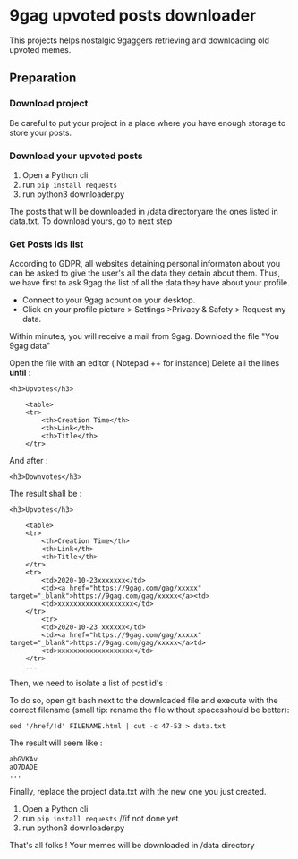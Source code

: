 # 9gag upvoted posts downloader

This projects helps nostalgic 9gaggers retrieving and downloading old upvoted memes.



## Preparation

### Download project

Be careful to put your project in a place where you have enough storage to store your posts.

### Download your upvoted posts

1. Open a Python cli
2. run `pip install requests`
3. run python3 downloader.py

The posts that will be downloaded in /data directoryare the ones listed in data.txt. To download yours, go to next step


### Get Posts ids list

According to GDPR, all websites detaining personal informaton about you can be asked to give the user's all the data they detain about them. Thus, we have first to ask 9gag the list of all the data they have about your profile. 

 - Connect to your 9gag acount on your desktop.
 - Click on your profile picture > Settings >Privacy & Safety > Request my data.

Within minutes, you will receive a mail from 9gag. Download the file "You 9gag data"

Open the file with an editor ( Notepad ++ for instance)
Delete all the lines **until** :
```
<h3>Upvotes</h3>

    <table>
    <tr>
        <th>Creation Time</th>
        <th>Link</th>
        <th>Title</th>
    </tr>
```
And after :

```
<h3>Downvotes</h3>
```


The result shall be :


```
<h3>Upvotes</h3>

    <table>
    <tr>
        <th>Creation Time</th>
        <th>Link</th>
        <th>Title</th>
    </tr>
    <tr>
        <td>2020-10-23xxxxxxx</td>
        <td><a href="https://9gag.com/gag/xxxxx" target="_blank">https://9gag.com/gag/xxxxx</a><td>
        <td>xxxxxxxxxxxxxxxxxxx</td>
    </tr>
        <tr>
        <td>2020-10-23 xxxxxx</td>
        <td><a href="https://9gag.com/gag/xxxxx" target="_blank">https://9gag.com/gag/xxxxx</a>td>
        <td>xxxxxxxxxxxxxxxxxxx</td>
    </tr>
    ...
```

Then, we need to isolate a list of post id's :

To do so, open git bash next to the downloaded file and execute with the correct filename (small tip: rename the file without spacesshould be better):

```
sed '/href/!d' FILENAME.html | cut -c 47-53 > data.txt
```

The result will seem like :

```
abGVKAv
aO7DADE
...
```

Finally, replace the project data.txt with the new one you just created.

1. Open a Python cli
2. run `pip install requests` //if not done yet
3. run python3 downloader.py

That's all folks ! Your memes will be downloaded in /data directory
